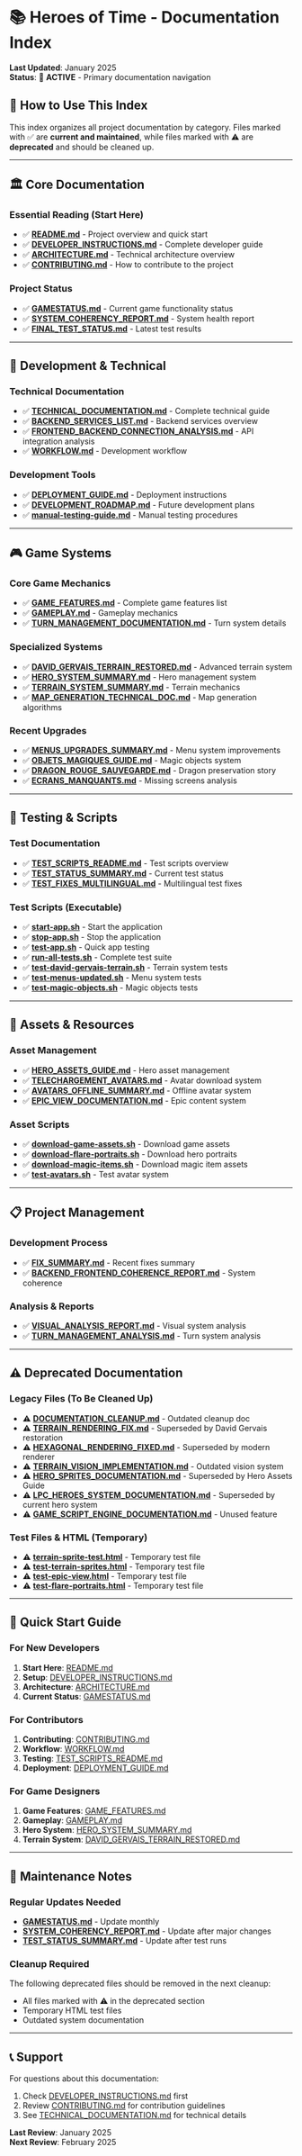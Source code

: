 # 📚 Heroes of Time - Documentation Index

**Last Updated**: January 2025  
**Status**: 🔄 **ACTIVE** - Primary documentation navigation

## 📖 How to Use This Index

This index organizes all project documentation by category. Files marked with ✅ are **current and maintained**, while files marked with ⚠️ are **deprecated** and should be cleaned up.

---

## 🏛️ Core Documentation

### Essential Reading (Start Here)
- ✅ **[README.md](README.md)** - Project overview and quick start
- ✅ **[DEVELOPER_INSTRUCTIONS.md](DEVELOPER_INSTRUCTIONS.md)** - Complete developer guide
- ✅ **[ARCHITECTURE.md](ARCHITECTURE.md)** - Technical architecture overview
- ✅ **[CONTRIBUTING.md](CONTRIBUTING.md)** - How to contribute to the project

### Project Status
- ✅ **[GAMESTATUS.md](GAMESTATUS.md)** - Current game functionality status
- ✅ **[SYSTEM_COHERENCY_REPORT.md](SYSTEM_COHERENCY_REPORT.md)** - System health report
- ✅ **[FINAL_TEST_STATUS.md](FINAL_TEST_STATUS.md)** - Latest test results

---

## 🔧 Development & Technical

### Technical Documentation
- ✅ **[TECHNICAL_DOCUMENTATION.md](TECHNICAL_DOCUMENTATION.md)** - Complete technical guide
- ✅ **[BACKEND_SERVICES_LIST.md](BACKEND_SERVICES_LIST.md)** - Backend services overview
- ✅ **[FRONTEND_BACKEND_CONNECTION_ANALYSIS.md](FRONTEND_BACKEND_CONNECTION_ANALYSIS.md)** - API integration analysis
- ✅ **[WORKFLOW.md](WORKFLOW.md)** - Development workflow

### Development Tools
- ✅ **[DEPLOYMENT_GUIDE.md](DEPLOYMENT_GUIDE.md)** - Deployment instructions
- ✅ **[DEVELOPMENT_ROADMAP.md](DEVELOPMENT_ROADMAP.md)** - Future development plans
- ✅ **[manual-testing-guide.md](manual-testing-guide.md)** - Manual testing procedures

---

## 🎮 Game Systems

### Core Game Mechanics
- ✅ **[GAME_FEATURES.md](GAME_FEATURES.md)** - Complete game features list
- ✅ **[GAMEPLAY.md](GAMEPLAY.md)** - Gameplay mechanics
- ✅ **[TURN_MANAGEMENT_DOCUMENTATION.md](TURN_MANAGEMENT_DOCUMENTATION.md)** - Turn system details

### Specialized Systems
- ✅ **[DAVID_GERVAIS_TERRAIN_RESTORED.md](DAVID_GERVAIS_TERRAIN_RESTORED.md)** - Advanced terrain system
- ✅ **[HERO_SYSTEM_SUMMARY.md](HERO_SYSTEM_SUMMARY.md)** - Hero management system
- ✅ **[TERRAIN_SYSTEM_SUMMARY.md](TERRAIN_SYSTEM_SUMMARY.md)** - Terrain mechanics
- ✅ **[MAP_GENERATION_TECHNICAL_DOC.md](MAP_GENERATION_TECHNICAL_DOC.md)** - Map generation algorithms

### Recent Upgrades
- ✅ **[MENUS_UPGRADES_SUMMARY.md](MENUS_UPGRADES_SUMMARY.md)** - Menu system improvements
- ✅ **[OBJETS_MAGIQUES_GUIDE.md](OBJETS_MAGIQUES_GUIDE.md)** - Magic objects system
- ✅ **[DRAGON_ROUGE_SAUVEGARDE.md](DRAGON_ROUGE_SAUVEGARDE.md)** - Dragon preservation story
- ✅ **[ECRANS_MANQUANTS.md](ECRANS_MANQUANTS.md)** - Missing screens analysis

---

## 🧪 Testing & Scripts

### Test Documentation
- ✅ **[TEST_SCRIPTS_README.md](TEST_SCRIPTS_README.md)** - Test scripts overview
- ✅ **[TEST_STATUS_SUMMARY.md](TEST_STATUS_SUMMARY.md)** - Current test status
- ✅ **[TEST_FIXES_MULTILINGUAL.md](TEST_FIXES_MULTILINGUAL.md)** - Multilingual test fixes

### Test Scripts (Executable)
- ✅ **[start-app.sh](start-app.sh)** - Start the application
- ✅ **[stop-app.sh](stop-app.sh)** - Stop the application
- ✅ **[test-app.sh](test-app.sh)** - Quick app testing
- ✅ **[run-all-tests.sh](run-all-tests.sh)** - Complete test suite
- ✅ **[test-david-gervais-terrain.sh](test-david-gervais-terrain.sh)** - Terrain system tests
- ✅ **[test-menus-updated.sh](test-menus-updated.sh)** - Menu system tests
- ✅ **[test-magic-objects.sh](test-magic-objects.sh)** - Magic objects tests

---

## 🎨 Assets & Resources

### Asset Management
- ✅ **[HERO_ASSETS_GUIDE.md](HERO_ASSETS_GUIDE.md)** - Hero asset management
- ✅ **[TELECHARGEMENT_AVATARS.md](TELECHARGEMENT_AVATARS.md)** - Avatar download system
- ✅ **[AVATARS_OFFLINE_SUMMARY.md](AVATARS_OFFLINE_SUMMARY.md)** - Offline avatar system
- ✅ **[EPIC_VIEW_DOCUMENTATION.md](EPIC_VIEW_DOCUMENTATION.md)** - Epic content system

### Asset Scripts
- ✅ **[download-game-assets.sh](download-game-assets.sh)** - Download game assets
- ✅ **[download-flare-portraits.sh](download-flare-portraits.sh)** - Download hero portraits
- ✅ **[download-magic-items.sh](download-magic-items.sh)** - Download magic item assets
- ✅ **[test-avatars.sh](test-avatars.sh)** - Test avatar system

---

## 📋 Project Management

### Development Process
- ✅ **[FIX_SUMMARY.md](FIX_SUMMARY.md)** - Recent fixes summary
- ✅ **[BACKEND_FRONTEND_COHERENCE_REPORT.md](BACKEND_FRONTEND_COHERENCE_REPORT.md)** - System coherence

### Analysis & Reports
- ✅ **[VISUAL_ANALYSIS_REPORT.md](VISUAL_ANALYSIS_REPORT.md)** - Visual system analysis
- ✅ **[TURN_MANAGEMENT_ANALYSIS.md](TURN_MANAGEMENT_ANALYSIS.md)** - Turn system analysis

---

## ⚠️ Deprecated Documentation

### Legacy Files (To Be Cleaned Up)
- ⚠️ **[DOCUMENTATION_CLEANUP.md](DOCUMENTATION_CLEANUP.md)** - Outdated cleanup doc
- ⚠️ **[TERRAIN_RENDERING_FIX.md](TERRAIN_RENDERING_FIX.md)** - Superseded by David Gervais restoration
- ⚠️ **[HEXAGONAL_RENDERING_FIXED.md](HEXAGONAL_RENDERING_FIXED.md)** - Superseded by modern renderer
- ⚠️ **[TERRAIN_VISION_IMPLEMENTATION.md](TERRAIN_VISION_IMPLEMENTATION.md)** - Outdated vision system
- ⚠️ **[HERO_SPRITES_DOCUMENTATION.md](HERO_SPRITES_DOCUMENTATION.md)** - Superseded by Hero Assets Guide
- ⚠️ **[LPC_HEROES_SYSTEM_DOCUMENTATION.md](LPC_HEROES_SYSTEM_DOCUMENTATION.md)** - Superseded by current hero system
- ⚠️ **[GAME_SCRIPT_ENGINE_DOCUMENTATION.md](GAME_SCRIPT_ENGINE_DOCUMENTATION.md)** - Unused feature

### Test Files & HTML (Temporary)
- ⚠️ **[terrain-sprite-test.html](terrain-sprite-test.html)** - Temporary test file
- ⚠️ **[test-terrain-sprites.html](test-terrain-sprites.html)** - Temporary test file
- ⚠️ **[test-epic-view.html](test-epic-view.html)** - Temporary test file
- ⚠️ **[test-flare-portraits.html](test-flare-portraits.html)** - Temporary test file

---

## 🚀 Quick Start Guide

### For New Developers
1. **Start Here**: [README.md](README.md)
2. **Setup**: [DEVELOPER_INSTRUCTIONS.md](DEVELOPER_INSTRUCTIONS.md)
3. **Architecture**: [ARCHITECTURE.md](ARCHITECTURE.md)
4. **Current Status**: [GAMESTATUS.md](GAMESTATUS.md)

### For Contributors
1. **Contributing**: [CONTRIBUTING.md](CONTRIBUTING.md)
2. **Workflow**: [WORKFLOW.md](WORKFLOW.md)
3. **Testing**: [TEST_SCRIPTS_README.md](TEST_SCRIPTS_README.md)
4. **Deployment**: [DEPLOYMENT_GUIDE.md](DEPLOYMENT_GUIDE.md)

### For Game Designers
1. **Game Features**: [GAME_FEATURES.md](GAME_FEATURES.md)
2. **Gameplay**: [GAMEPLAY.md](GAMEPLAY.md)
3. **Hero System**: [HERO_SYSTEM_SUMMARY.md](HERO_SYSTEM_SUMMARY.md)
4. **Terrain System**: [DAVID_GERVAIS_TERRAIN_RESTORED.md](DAVID_GERVAIS_TERRAIN_RESTORED.md)

---

## 🔄 Maintenance Notes

### Regular Updates Needed
- **[GAMESTATUS.md](GAMESTATUS.md)** - Update monthly
- **[SYSTEM_COHERENCY_REPORT.md](SYSTEM_COHERENCY_REPORT.md)** - Update after major changes
- **[TEST_STATUS_SUMMARY.md](TEST_STATUS_SUMMARY.md)** - Update after test runs

### Cleanup Required
The following deprecated files should be removed in the next cleanup:
- All files marked with ⚠️ in the deprecated section
- Temporary HTML test files
- Outdated system documentation

---

## 📞 Support

For questions about this documentation:
1. Check [DEVELOPER_INSTRUCTIONS.md](DEVELOPER_INSTRUCTIONS.md) first
2. Review [CONTRIBUTING.md](CONTRIBUTING.md) for contribution guidelines
3. See [TECHNICAL_DOCUMENTATION.md](TECHNICAL_DOCUMENTATION.md) for technical details

**Last Review**: January 2025  
**Next Review**: February 2025 